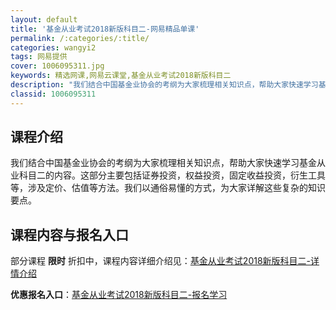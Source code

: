 ```yaml
---
layout: default
title: '基金从业考试2018新版科目二-网易精品单课'
permalink: /:categories/:title/
categories: wangyi2
tags: 网易提供
cover: 1006095311.jpg
keywords: 精选网课,网易云课堂,基金从业考试2018新版科目二
description: "我们结合中国基金业协会的考纲为大家梳理相关知识点，帮助大家快速学习基金从业科目二的内容。这部分主要包括证券投资，权益投资，固定收益投资，衍生工具等，涉及定价、估值等方法。我们以通俗易懂的方式"
classid: 1006095311
---
```


## 课程介绍

我们结合中国基金业协会的考纲为大家梳理相关知识点，帮助大家快速学习基金从业科目二的内容。这部分主要包括证券投资，权益投资，固定收益投资，衍生工具等，涉及定价、估值等方法。我们以通俗易懂的方式，为大家详解这些复杂的知识要点。

## 课程内容与报名入口

部分课程 **限时** 折扣中，课程内容详细介绍见：[基金从业考试2018新版科目二-详情介绍](https://study.163.com/course/introduction/1006095311.htm?share=1&shareId=1025206652&utm_campaign=share&utm_medium=iphoneShare&utm_source=&utm_u=1025206652)

**优惠报名入口**：[基金从业考试2018新版科目二-报名学习](https://study.163.com/course/introduction/1006095311.htm?share=1&shareId=1025206652&utm_campaign=share&utm_medium=iphoneShare&utm_source=&utm_u=1025206652)


